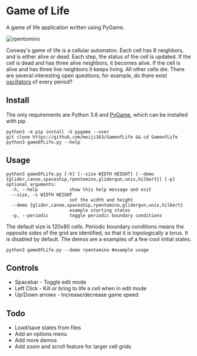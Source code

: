# Game of Life
A game of life application written using PyGame.

![rpentomino](https://media.giphy.com/media/EA1yHtJbvWXDx2dWNr/giphy.gif)

Conway's game of life is a cellular automaton. Each cell has 8 neighbors, and is either alive or dead. Each step, the status of the cell is updated. If the cell is dead and has three alive neighbors, it becomes alive. If the cell is alive and has three live neighbors it keeps living. All other cells die. There are several interesting open questions; for example, do there exist [oscillators](https://www.conwaylife.com/wiki/Oscillator) of every period?
## Install
The only requirements are Python 3.8 and [PyGame](https://www.pygame.org/wiki/GettingStarted), which can be installed with pip

```
python3 -m pip install -U pygame --user
git clone https://github.com/meiji163/GameofLife && cd GameofLife
python3 gameOfLife.py --help 
```
## Usage
```
python3 gameOfLife.py [-h] [--size WIDTH HEIGHT] [--demo {glider,canoe,spaceship,rpentomino,glidergun,unix,hilbert}] [-p]
optional arguments:
  -h, --help            show this help message and exit
  --size, -s WIDTH HEIGHT
                        set the width and height
  --demo {glider,canoe,spaceship,rpentomino,glidergun,unix,hilbert}
                        example starting states
  -p, --periodic        toggle periodic boundary conditions
```

The default size is 120x80 cells. Periodic boundary conditions means the opposite sides of the grid are identified, so that it is topologically a torus. It is disabled by default. The demos are a examples of a few cool initial states.
```
python3 gameOfLife.py --demo rpentomino #example usage
``` 
## Controls
* Spacebar - Toggle edit mode
* Left Click - Kill or bring to life a cell when in edit mode
* Up/Down arrows - Increase/decrease game speed

## Todo
* Load/save states from files
* Add an options menu
* Add more demos
* Add zoom and scroll feature for larger cell grids
